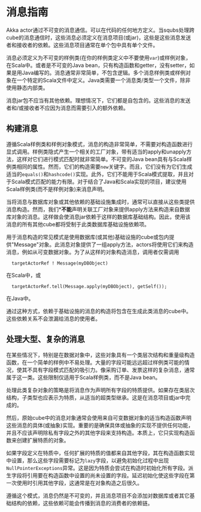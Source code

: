 
# 消息指南

Akka actor通过不可变的消息通信。可以在代码的任何地方定义。当squbs处理跨cube的消息通信时，这些消息必须定义在消息项目(或jar)，这些是这些消息发送者和接收者的依赖。这些消息项目通常在单个包中具有单个文件。

消息必须定义为不可变的样例类(在你的样例类定义中不要使用`var`)或样例对象，在Scala中。或者是不可变的Java bean，只有构造函数和getter，没有setter，如果是用Java编写的。消息通常非常简单，不包含逻辑。多个消息样例类或样例对象在一个特定的Scala文件中定义。Java类需要一个消息类/类型一个文件，除非使用静态内部类。

消息jar包不应当有其他依赖。理想情况下，它们都是自包含的。这些消息的发送者和/或接收者不应因为消息而需要引入的额外依赖。

## 构建消息

遵循Scala样例类和样例对象模式，消息的构造非常简单，不需要对构造函数进行显式调用。样例类隐式产生一个相关的工厂对象，带有适当的apply和unapply方法，这样对它们进行模式匹配时就非常简单。不可变的Java bean具有与Scala样例类相同的属性。然而，它们的构造需要`new`关键字。而且，它们没有为它们生成适当的`equals()`和`hashcode()`实现。此外，它们不能用于Scala模式提取，并且对于Scala模式匹配的能力有限。对于结合了Java和Scala实现的项目，建议使用Scala样例类(而不是样例对象)来消息声明。

当将消息与数据库对象或其他依赖的基础设施集成时，通常可以直接从这些类提供消息构造。然而，我们***不能**声明关联工厂对象来提供apply方法来构造来自数据库对象的消息。这样做会使消息jar依赖于这样的数据库基础结构。因此，使用该消息的所有其他cube都将受制于此类数据库基础设施依赖项。

用于消息构造的常见模式是使用数据库(或其他)基础设施的cube或包内提供"Message"对象。此消息对象提供了一组apply方法，actors将使用它们来构造消息，例如从可变数据对象。为了从这样的对象构造消息，调用者仅需调用

```
  targetActorRef ! Message(myDBObject)
```

在Scala中，或

```
  targetActorRef.tell(Message.apply(myDBObject), getSelf());
```

在Java中。

通过这种方式，依赖于基础设施的消息的构造将包含在生成此类消息的cube中。这些依赖关系不会泄漏给消息的使用者。

## 处理大型、复杂的消息

在某些情况下，特别是在数据对象中，这些对象具有一个类层次结构和重量级构造函数，在一个简单的样例中不易处理。大量的字段可能远远超过样例类可能的情况，使其不具有字段模式匹配的吸引力。像采购订单、发票这样的复杂消息，通常属于这一类。这些限制仅适用于Scala样例类，而不是Java bean。

处理此类复杂对象的策略是将消息作为声明所有字段的特质提供。如果存在类层次结构，子类型也应表示为特质，从适当的超类型继承。这是在消息项目或jar中完成的。

然后，原始cube中的消息对象通常会使用来自可变数据对象的适当构造函数声明这些消息的具体(或抽象)实现。重要的是确保具体或抽象的实现不提供任何功能，并且不应该声明除私有字段之外的其他字段来支持构造。本质上，它只实现构造函数来创建扩展特质的对象。

如果字段定义在特质中，任何扩展的特质的值都来自其他字段，其在构造函数实现中设置，那么这些字段需要标记为`lazy`字段，以避免初始化过程中出现`NullPointerExceptions`异常。这是因为特质会尝试在构造时初始化所有字段。派生字段将引用要在构造函数中设置的尚未设置的字段。延迟初始化使这些字段在第一次使用时引用其他字段，这通常是在对象构造之后很久。

遵循这个模式，消息仍然是不可变的，并且消息项目不会添加对数据库或者其它基础结构的依赖，这些依赖可能会传播到消息的消费者的依赖链。
